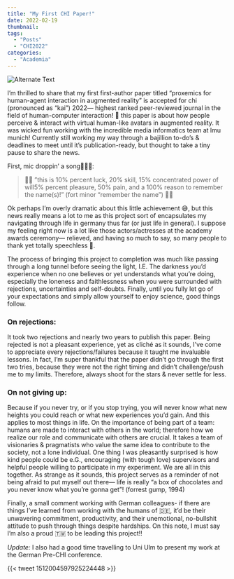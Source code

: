 ```yaml
---
title: "My First CHI Paper!"
date: 2022-02-19
thumbnail:
tags:
  - "Posts"
  - "CHI2022"
categories:
  - "Academia"
---
```


![Alternate Text](/img/chi.jpg)

I’m thrilled to share that my first first-author paper titled “proxemics for human-agent interaction in augmented reality” is accepted for chi (pronounced as “kai”) 2022— highest ranked peer-reviewed journal in the field of human-computer interaction! 🎉 this paper is about how people perceive & interact with virtual human-like avatars in augmented reality. It was wicked fun working with the incredible media informatics team at lmu munich! Currently still working my way through a bajillion to-do’s & deadlines to meet until it’s publication-ready, but thought to take a tiny pause to share the news.

First, mic droppin’ a song🎤😎🔥:

>🥁🥁 ”this is 10% percent luck, 20% skill, 15% concentrated power of will5% percent pleasure, 50% pain, and a 100% reason to remember the name(s)!” (fort minor “remember the name”) 🥁🥁

Ok perhaps I’m overly dramatic about this little achievement 😅, but this news really means a lot to me as this project sort of encapsulates my navigating through life in germany thus far (or just life in general). I suppose my feeling right now is a lot like those actors/actresses at the academy awards ceremony— relieved, and having so much to say, so many people to thank yet totally speechless 🥲.

The process of bringing this project to completion was much like passing through a long tunnel before seeing the light, I.E. The darkness you’d experience when no one believes or yet understands what you’re doing, especially the loneness and faithlessness when you were surrounded with rejections, uncertainties and self-doubts. Finally, until you fully let go of your expectations and simply allow yourself to enjoy science, good things follow.

### On rejections:
It took two rejections and nearly two years to publish this paper. Being rejected is not a pleasant experience, yet as cliché as it sounds, I’ve come to appreciate every rejections/failures because it taught me invaluable lessons. In fact, I’m super thankful that the paper didn’t go through the first two tries, because they were not the right timing and didn’t challenge/push me to my limits. Therefore, always shoot for the stars & never settle for less.

### On not giving up:
Because if you never try, or if you stop trying, you will never know what new heights you could reach or what new experiences you’d gain. And this applies to most things in life. On the importance of being part of a team: humans are made to interact with others in the world; therefore how we realize our role and communicate with others are crucial. It takes a team of visionaries & pragmatists who value the same idea to contribute to the society, not a lone individual. One thing I was pleasantly surprised is how kind people could be e.G., encouraging (with tough love) supervisors and helpful people willing to participate in my experiment. We are all in this together. As strange as it sounds, this project serves as a reminder of not being afraid to put myself out there— life is really “a box of chocolates and you never know what you’re gonna get”! (forrest gump, 1994)

Finally, a small comment working with German colleagues- if there are things I’ve learned from working with the humans of 🇩🇪, it’d be their unwavering commitment, productivity, and their unemotional, no-bullshit attitude to push through things despite hardships. On this note, I must say I’m also a proud 🇹🇼 to be leading this project!!

*Update:*
I also had a good time travelling to Uni Ulm to present my work at the German Pre-CHI conference.

{{< tweet 1512004597925224448 >}} 

<!--more-->